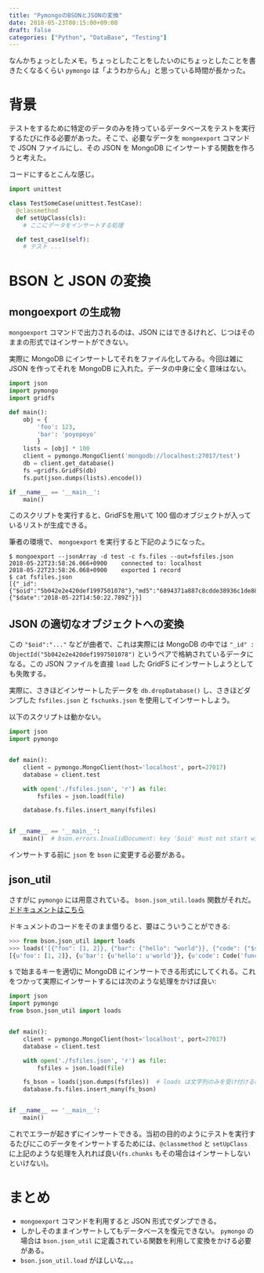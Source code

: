 ```yaml
---
title: "PymongoのBSONとJSONの変換"
date: 2018-05-23T00:15:00+09:00
draft: false
categories: ["Python", "DataBase", "Testing"]
---
```


なんかちょっとしたメモ。ちょっとしたことをしたいのにちょっとしたことを書きたくなるくらい `pymongo` は「ようわからん」と思っている時間が長かった。

# 背景

テストをするために特定のデータのみを持っているデータベースをテストを実行するたびに作る必要があった。そこで、必要なデータを `mongoexport` コマンドで JSON ファイルにし、その JSON を MongoDB にインサートする関数を作ろうと考えた。

コードにするとこんな感じ。

```python
import unittest

class TestSomeCase(unittest.TestCase):
  @classmethod
  def setUpClass(cls):
    # ここにデータをインサートする処理

  def test_case1(self):
    # テスト ...
```

# BSON と JSON の変換

## mongoexport の生成物

`mongoexport` コマンドで出力されるのは、JSON にはできるけれど、じつはそのままの形式ではインサートができない。

実際に MongoDB にインサートしてそれをファイル化してみる。今回は雑に JSON を作ってそれを MongoDB に入れた。データの中身に全く意味はない。

```python
import json
import pymongo
import gridfs

def main():
    obj = {
        'foo': 123,
        'bar': 'poyopoyo'
        }
    lists = [obj] * 100
    client = pymongo.MongoClient('mongodb://localhost:27017/test')
    db = client.get_database()
    fs =gridfs.GridFS(db)
    fs.put(json.dumps(lists).encode())

if __name__ == '__main__':
    main()
```

このスクリプトを実行すると、GridFSを用いて 100 個のオブジェクトが入っているリストが生成できる。

筆者の環境で、 `mongoexport` を実行すると下記のようになった。

```
$ mongoexport --jsonArray -d test -c fs.files --out=fsfiles.json
2018-05-22T23:58:26.066+0900	connected to: localhost
2018-05-22T23:58:26.068+0900	exported 1 record
$ cat fsfiles.json
[{"_id":{"$oid":"5b042e2e420def1997501078"},"md5":"6894371a887c8cdde38936c1de883b99","chunkSize":261120,"length":3300,"uploadDate":{"$date":"2018-05-22T14:50:22.789Z"}}]
```

## JSON の適切なオブジェクトへの変換

この `"$oid":"..."` などが曲者で、これは実際には MongoDB の中では `"_id" : ObjectId("5b042e2e420def1997501078")` というペアで格納されているデータになる。この JSON ファイルを直接 `load` した GridFS にインサートしようとしても失敗する。

実際に、さきほどインサートしたデータを `db.dropDatabase()` し、さきほどダンプした `fsfiles.json` と `fschunks.json` を使用してインサートしよう。

以下のスクリプトは動かない。

```python
import json
import pymongo


def main():
    client = pymongo.MongoClient(host='localhost', port=27017)
    database = client.test

    with open('./fsfiles.json', 'r') as file:
        fsfiles = json.load(file)

    database.fs.files.insert_many(fsfiles)


if __name__ == '__main__':
    main()  # bson.errors.InvalidDocument: key '$oid' must not start with '$'
```

インサートする前に `json` を `bson` に変更する必要がある。

## json_util

さすがに `pymongo` には用意されている。 `bson.json_util.loads` 関数がそれだ。[ドドキュメントはこちら](https://github.com/mongodb/mongo-python-driver/blob/master/bson/json_util.py)

ドキュメントのコードをそのまま借りると、要はこういうことができる:

```python
>>> from bson.json_util import loads
>>> loads('[{"foo": [1, 2]}, {"bar": {"hello": "world"}}, {"code": {"$scope": {}, "$code": "function x() { return 1; }"}}, {"bin": {"$type": "80", "$binary": "AQIDBA=="}}]')
[{u'foo': [1, 2]}, {u'bar': {u'hello': u'world'}}, {u'code': Code('function x() { return 1; }', {})}, {u'bin': Binary('...', 128)}]
```

`$` で始まるキーを適切に MongoDB にインサートできる形式にしてくれる。これをつかって実際にインサートするには次のような処理をかけば良い:

```python
import json
import pymongo
from bson.json_util import loads


def main():
    client = pymongo.MongoClient(host='localhost', port=27017)
    database = client.test

    with open('./fsfiles.json', 'r') as file:
        fsfiles = json.load(file)

    fs_bson = loads(json.dumps(fsfiles))  # loads は文字列のみを受け付けるので1回 JSON 文字列に dump している
    database.fs.files.insert_many(fs_bson)


if __name__ == '__main__':
    main()
```

これでエラーが起きずにインサートできる。当初の目的のようにテストを実行するたびにこのデータをインサートするためには、`@classmethod` と `setUpClass` に上記のような処理を入れれば良い(`fs.chunks` もその場合はインサートしないといけない)。

# まとめ

- `mongoexport` コマンドを利用すると JSON 形式でダンプできる。
- しかしそのままインサートしてもデータベースを復元できない。 `pymongo` の場合は `bson.json_util` に定義されている関数を利用して変換をかける必要がある。
- `bson.json_util.load` がほしいな。。。
